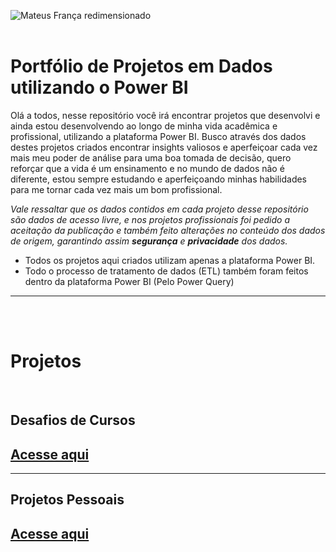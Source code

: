 
![Mateus França redimensionado](https://github.com/user-attachments/assets/0d2c8b34-dbc3-48e3-b3bb-297b8a37e7c7)
<br>
<br>
# Portfólio de Projetos em Dados utilizando o Power BI

Olá a todos, nesse repositório você irá encontrar projetos que desenvolvi e ainda estou desenvolvendo ao longo de minha vida acadêmica e profissional, utilizando a plataforma Power BI.
Busco através dos dados destes projetos criados encontrar insights valiosos e aperfeiçoar cada vez mais meu poder de análise para uma boa tomada de decisão, quero reforçar que a vida é um ensinamento e no mundo de dados não é diferente, estou sempre estudando e aperfeiçoando minhas habilidades para me tornar cada vez mais um bom profissional.

*Vale ressaltar que os dados contidos em cada projeto desse repositório são dados de acesso livre, e nos projetos profissionais foi pedido a aceitação da publicação e também feito alterações no conteúdo dos dados de origem, garantindo assim **segurança** e **privacidade** dos dados.*

* Todos os projetos aqui criados utilizam apenas a plataforma Power BI.
* Todo o processo de tratamento de dados (ETL) também foram feitos dentro da plataforma Power BI (Pelo Power Query)

<hr>
<br>
<br>

# Projetos

<br>

<h2>Desafios de Cursos</h2>

<h2><a href="https://github.com/RastaDados/Projetos_Desafios_de_Cursos"> Acesse aqui </a></h2>

<hr>

<h2>Projetos Pessoais</h2>

<h2><a href="https://github.com/RastaDados/Projetos_Pessoais_Power_BI/tree/main">Acesse aqui </a></h2>
 

